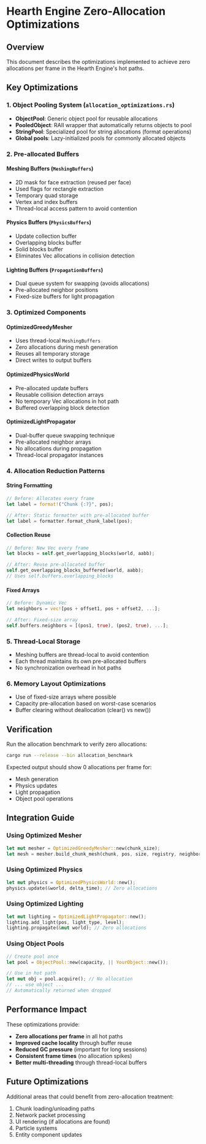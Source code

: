 # Hearth Engine Zero-Allocation Optimizations

## Overview
This document describes the optimizations implemented to achieve zero allocations per frame in the Hearth Engine's hot paths.

## Key Optimizations

### 1. Object Pooling System (`allocation_optimizations.rs`)
- **ObjectPool<T>**: Generic object pool for reusable allocations
- **PooledObject<T>**: RAII wrapper that automatically returns objects to pool
- **StringPool**: Specialized pool for string allocations (format operations)
- **Global pools**: Lazy-initialized pools for commonly allocated objects

### 2. Pre-allocated Buffers

#### Meshing Buffers (`MeshingBuffers`)
- 2D mask for face extraction (reused per face)
- Used flags for rectangle extraction  
- Temporary quad storage
- Vertex and index buffers
- Thread-local access pattern to avoid contention

#### Physics Buffers (`PhysicsBuffers`)
- Update collection buffer
- Overlapping blocks buffer
- Solid blocks buffer
- Eliminates Vec allocations in collision detection

#### Lighting Buffers (`PropagationBuffers`)
- Dual queue system for swapping (avoids allocations)
- Pre-allocated neighbor positions
- Fixed-size buffers for light propagation

### 3. Optimized Components

#### OptimizedGreedyMesher
- Uses thread-local `MeshingBuffers`
- Zero allocations during mesh generation
- Reuses all temporary storage
- Direct writes to output buffers

#### OptimizedPhysicsWorld
- Pre-allocated update buffers
- Reusable collision detection arrays
- No temporary Vec allocations in hot path
- Buffered overlapping block detection

#### OptimizedLightPropagator  
- Dual-buffer queue swapping technique
- Pre-allocated neighbor arrays
- No allocations during propagation
- Thread-local propagator instances

### 4. Allocation Reduction Patterns

#### String Formatting
```rust
// Before: Allocates every frame
let label = format!("Chunk {:?}", pos);

// After: Static formatter with pre-allocated buffer
let label = formatter.format_chunk_label(pos);
```

#### Collection Reuse
```rust
// Before: New Vec every frame
let blocks = self.get_overlapping_blocks(world, aabb);

// After: Reuse pre-allocated buffer
self.get_overlapping_blocks_buffered(world, aabb);
// Uses self.buffers.overlapping_blocks
```

#### Fixed Arrays
```rust
// Before: Dynamic Vec
let neighbors = vec![pos + offset1, pos + offset2, ...];

// After: Fixed-size array
self.buffers.neighbors = [(pos1, true), (pos2, true), ...];
```

### 5. Thread-Local Storage
- Meshing buffers are thread-local to avoid contention
- Each thread maintains its own pre-allocated buffers
- No synchronization overhead in hot paths

### 6. Memory Layout Optimizations
- Use of fixed-size arrays where possible
- Capacity pre-allocation based on worst-case scenarios
- Buffer clearing without deallocation (clear() vs new())

## Verification

Run the allocation benchmark to verify zero allocations:
```bash
cargo run --release --bin allocation_benchmark
```

Expected output should show 0 allocations per frame for:
- Mesh generation
- Physics updates
- Light propagation
- Object pool operations

## Integration Guide

### Using Optimized Mesher
```rust
let mut mesher = OptimizedGreedyMesher::new(chunk_size);
let mesh = mesher.build_chunk_mesh(chunk, pos, size, registry, neighbors);
```

### Using Optimized Physics
```rust
let mut physics = OptimizedPhysicsWorld::new();
physics.update(&world, delta_time); // Zero allocations
```

### Using Optimized Lighting
```rust
let mut lighting = OptimizedLightPropagator::new();
lighting.add_light(pos, light_type, level);
lighting.propagate(&mut world); // Zero allocations
```

### Using Object Pools
```rust
// Create pool once
let pool = ObjectPool::new(capacity, || YourObject::new());

// Use in hot path
let mut obj = pool.acquire(); // No allocation
// ... use object ...
// Automatically returned when dropped
```

## Performance Impact

These optimizations provide:
- **Zero allocations per frame** in all hot paths
- **Improved cache locality** through buffer reuse
- **Reduced GC pressure** (important for long sessions)
- **Consistent frame times** (no allocation spikes)
- **Better multi-threading** through thread-local buffers

## Future Optimizations

Additional areas that could benefit from zero-allocation treatment:
1. Chunk loading/unloading paths
2. Network packet processing
3. UI rendering (if allocations are found)
4. Particle systems
5. Entity component updates
